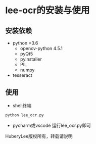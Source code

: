 <!--
 * @Descripttion: 
 * @version: 
 * @Author: Hubery-Lee
 * @Date: 2021-08-23 22:22:29
 * @E-mail: hrbeulh@126.com
 * @LastEditors: Hubery-Lee
 * @LastEditTime: 2021-08-23 22:46:43
-->
# lee-ocr的安装与使用

## 安装依赖
- python >3.6
  - opencv-python 4.5.1
  - pyQt5
  - pyinstaller
  - PIL
  - numpy
- tesseract

## 使用

- shell终端
```bash
python lee_ocr.py
```
- pycharm或vscode 运行lee_ocr.py即可

HuberyLee版权所有，转载请说明